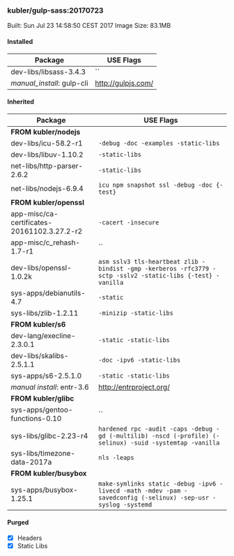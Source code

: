 ### kubler/gulp-sass:20170723

Built: Sun Jul 23 14:58:50 CEST 2017
Image Size: 83.1MB

#### Installed
Package | USE Flags
--------|----------
dev-libs/libsass-3.4.3 | ``
*manual_install*: gulp-cli | http://gulpjs.com/
#### Inherited
Package | USE Flags
--------|----------
**FROM kubler/nodejs** |
dev-libs/icu-58.2-r1 | `-debug -doc -examples -static-libs`
dev-libs/libuv-1.10.2 | `-static-libs`
net-libs/http-parser-2.6.2 | `-static-libs`
net-libs/nodejs-6.9.4 | `icu npm snapshot ssl -debug -doc {-test}`
**FROM kubler/openssl** |
app-misc/ca-certificates-20161102.3.27.2-r2 | `-cacert -insecure`
app-misc/c_rehash-1.7-r1 | ``
dev-libs/openssl-1.0.2k | `asm sslv3 tls-heartbeat zlib -bindist -gmp -kerberos -rfc3779 -sctp -sslv2 -static-libs {-test} -vanilla`
sys-apps/debianutils-4.7 | `-static`
sys-libs/zlib-1.2.11 | `-minizip -static-libs`
**FROM kubler/s6** |
dev-lang/execline-2.3.0.1 | `-static -static-libs`
dev-libs/skalibs-2.5.1.1 | `-doc -ipv6 -static-libs`
sys-apps/s6-2.5.1.0 | `-static -static-libs`
*manual install*: entr-3.6 | http://entrproject.org/
**FROM kubler/glibc** |
sys-apps/gentoo-functions-0.10 | ``
sys-libs/glibc-2.23-r4 | `hardened rpc -audit -caps -debug -gd (-multilib) -nscd (-profile) (-selinux) -suid -systemtap -vanilla`
sys-libs/timezone-data-2017a | `nls -leaps`
**FROM kubler/busybox** |
sys-apps/busybox-1.25.1 | `make-symlinks static -debug -ipv6 -livecd -math -mdev -pam -savedconfig (-selinux) -sep-usr -syslog -systemd`
#### Purged
- [x] Headers
- [x] Static Libs

